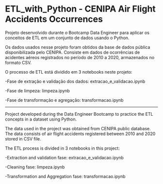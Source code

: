 # ETL_with_Python - CENIPA Air Flight Accidents Occurrences
Projeto desenvolvido durante o Bootcamp Data Engineer para aplicar os conceitos de ETL em um conjunto de dados usando o Python.

Os dados usados nesse projeto foram obtidos da base de dados pública disponibilizada pelo CENIPA. Consiste em dados de ocorrências de acidentes aéreos registrados
no período de 2010 a 2020, armazenados no formato CSV.

O processo de ETL está dividido em 3 notebooks neste projeto:

-Fase de extração e validação dos dados: extracao_e_validacao.ipynb

-Fase de limpeza: limpeza.ipynb

-Fase de transformação e agregação: transformacao.ipynb


---------------------------------------------------------------------------------------------------------------
Project developed during the Data Engineer Bootcamp to practice the ETL concepts in a dataset using Python. 

The data used in the project was obtained from CENIPA public database. The data consists of air flight accidents registered between 2010 and 2020 stored in CSV file.

The ETL process is divided in 3 notebooks in this project:

-Extraction and validation fase: extracao_e_validacao.ipynb

-Cleaning fase: limpeza.ipynb

-Transformation and Aggregation fase: transformacao.ipynb
